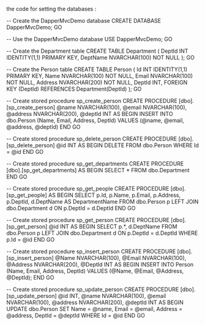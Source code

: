 the code for setting the databases :

-- Create the DapperMvcDemo database
CREATE DATABASE DapperMvcDemo;
GO

-- Use the DapperMvcDemo database
USE DapperMvcDemo;
GO

-- Create the Department table
CREATE TABLE Department (
    DeptId INT IDENTITY(1,1) PRIMARY KEY,
    DeptName NVARCHAR(100) NOT NULL
);
GO

-- Create the Person table
CREATE TABLE Person (
    Id INT IDENTITY(1,1) PRIMARY KEY,
    Name NVARCHAR(100) NOT NULL,
    Email NVARCHAR(100) NOT NULL,
    Address NVARCHAR(200) NOT NULL,
    DeptId INT,
    FOREIGN KEY (DeptId) REFERENCES Department(DeptId)
);
GO

-- Create stored procedure sp_create_person
CREATE PROCEDURE [dbo].[sp_create_person]
    @name NVARCHAR(100),
    @email NVARCHAR(100),
    @address NVARCHAR(200),
    @deptId INT
AS
BEGIN
    INSERT INTO dbo.Person (Name, Email, Address, DeptId)
    VALUES (@name, @email, @address, @deptId)
END
GO

-- Create stored procedure sp_delete_person
CREATE PROCEDURE [dbo].[sp_delete_person]
    @id INT
AS
BEGIN
    DELETE FROM dbo.Person
    WHERE Id = @id
END
GO

-- Create stored procedure sp_get_departments
CREATE PROCEDURE [dbo].[sp_get_departments]
AS
BEGIN
    SELECT * FROM dbo.Department
END
GO

-- Create stored procedure sp_get_people
CREATE PROCEDURE [dbo].[sp_get_people]
AS
BEGIN
    SELECT 
        p.Id, 
        p.Name, 
        p.Email, 
        p.Address, 
        p.DeptId,
        d.DeptName AS DepartmentName
    FROM dbo.Person p
    LEFT JOIN dbo.Department d ON p.DeptId = d.DeptId
END
GO

-- Create stored procedure sp_get_person
CREATE PROCEDURE [dbo].[sp_get_person]
    @id INT
AS
BEGIN
    SELECT p.*, d.DeptName
    FROM dbo.Person p
    LEFT JOIN dbo.Department d ON p.DeptId = d.DeptId
    WHERE p.Id = @id
END
GO

-- Create stored procedure sp_insert_person
CREATE PROCEDURE [dbo].[sp_insert_person]
    @Name NVARCHAR(100),
    @Email NVARCHAR(100),
    @Address NVARCHAR(200),
    @DeptId INT
AS
BEGIN
    INSERT INTO Person (Name, Email, Address, DeptId)
    VALUES (@Name, @Email, @Address, @DeptId);
END
GO

-- Create stored procedure sp_update_person
CREATE PROCEDURE [dbo].[sp_update_person]
    @id INT,
    @name NVARCHAR(100),
    @email NVARCHAR(100),
    @address NVARCHAR(200),
    @deptId INT
AS
BEGIN
    UPDATE dbo.Person
    SET Name = @name,
        Email = @email,
        Address = @address,
        DeptId = @deptId
    WHERE Id = @id
END
GO
